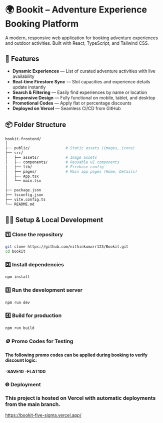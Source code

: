 # 🌍 Bookit – Adventure Experience Booking Platform

A modern, responsive web application for booking adventure experiences and outdoor activities. Built with React, TypeScript, and Tailwind CSS.

## 🚀 Features

- **Dynamic Experiences** — List of curated adventure activities with live availability
- **Real-time Firestore Sync** — Slot capacities and experience details update instantly
- **Search & Filtering** — Easily find experiences by name or location
- **Responsive Design** — Fully functional on mobile, tablet, and desktop
- **Promotional Codes** — Apply flat or percentage discounts
- **Deployed on Vercel** — Seamless CI/CD from GitHub

## 📦 Folder Structure

```bash
bookit-frontend/
│
├── public/                # Static assets (images, icons)
├── src/
│   ├── assets/            # Image assets
│   ├── components/        # Reusable UI components
│   ├── lib/               # Firebase config
│   ├── pages/             # Main app pages (Home, Details)
│   ├── App.tsx
│   └── main.tsx
│
├── package.json
├── tsconfig.json
├── vite.config.ts
└── README.md
```

## 🧑‍💻 Setup & Local Development

### 1️⃣ Clone the repository
```bash
git clone https://github.com/nithinkumarr123/Bookit.git
cd bookit
```

### 2️⃣ Install dependencies
```bash
npm install
```
### 3️⃣ Run the development server
```bash
npm run dev
```
### 4️⃣ Build for production
```bash
npm run build
```

### 🪙 Promo Codes for Testing
#### The following promo codes can be applied during booking to verify discount logic:

-**SAVE10**
-**FLAT100**

### 🌐 Deployment
### This project is hosted on Vercel with automatic deployments from the main branch.
https://bookit-five-sigma.vercel.app/

